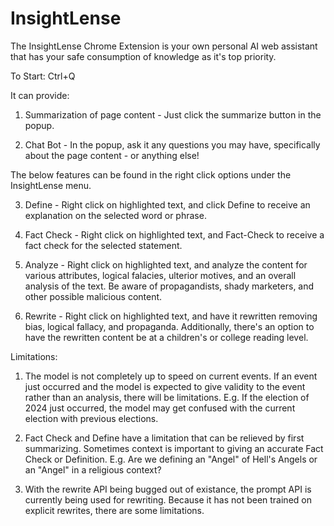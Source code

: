 # InsightLense

The InsightLense Chrome Extension is your own personal AI web assistant that has your safe consumption of knowledge
as it's top priority.

To Start: Ctrl+Q

It can provide:

1) Summarization of page content - Just click the summarize button in the popup.

2) Chat Bot - In the popup, ask it any questions you may have, specifically about the page content - or anything else!

The below features can be found in the right click options under the InsightLense menu.

3) Define - Right click on highlighted text, and click Define to receive an explanation on the selected word or phrase.

4) Fact Check - Right click on highlighted text, and Fact-Check to receive a fact check for the selected statement.

5) Analyze - Right click on highlighted text, and analyze the content for various attributes, logical falacies,
   ulterior motives, and an overall analysis of the text. Be aware of propagandists, shady marketers,
   and other possible malicious content.

6) Rewrite - Right click on highlighted text, and have it rewritten removing bias, logical fallacy, and 
   propaganda. Additionally, there's an option to have the rewritten content be at a children's or college reading level.


Limitations:

1) The model is not completely up to speed on current events. If an event just occurred and the model is expected to give validity 
to the event rather than an analysis, there will be limitations.
E.g. If the election of 2024 just occurred, the model may get confused with the current election with previous elections.

2) Fact Check and Define have a limitation that can be relieved by first summarizing. Sometimes context is important to giving
an accurate Fact Check or Definition.
E.g. Are we defining an "Angel" of Hell's Angels or an "Angel" in a religious context?

3) With the rewrite API being bugged out of existance, the prompt API is currently being used for rewriting. Because it has not
been trained on explicit rewrites, there are some limitations.